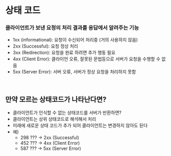 # 상태 코드
### 클라이언트가 보낸 요청의 처리 결과를 응답에서 알려주는 기능
- 1xx (informational): 요청이 수신되어 처리중 (거의 사용하지 않음)
- 2xx (Successful): 요청 정상 처리
- 3xx (Redirection): 요청을 완료 하려면 추가 행동 필요
- 4xx (Client Error): 클라이언 오류, 잘못된 문법등으로 서버가 요청을 수행할 수 없음
- 5xx (Server Error): 서버 오류, 서버가 정상 요청을 처리하지 못함

<br>

## 만약 모르는 상태코드가 나타난다면?
- 클라이언트가 인식할 수 없는 상태코드를 서버가 반환하면?
- 클라이언트는 상위 상태코드로 해석해서 처리
- 미래에 새로운 상태 코드가 추가 되어 클라이언트는 변경하지 않아도 된다
- 예)
  - 298 ??? -> 2xx (Successful)
  - 452 ??? -> 4xx (Client Error)
  - 587 ??? -> 5xx (Server Error)